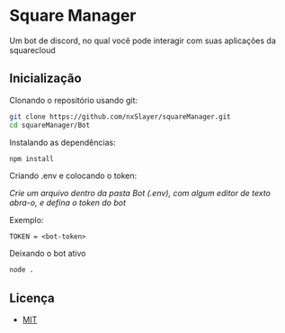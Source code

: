
# Square Manager

Um bot de discord, no qual você pode interagir com suas aplicações da squarecloud


## Inicialização

Clonando o repositório usando git:

```bash
git clone https://github.com/nxSlayer/squareManager.git
cd squareManager/Bot
```

Instalando as dependências:

```bash
npm install
```

Criando .env e colocando o token:

*Crie um arquivo dentro da pasta Bot (.env), com algum editor de texto abra-o, e defina o token do bot*

Exemplo:

`TOKEN = <bot-token>`
    

Deixando o bot ativo
```bash
node .
```

## Licença

* [MIT](https://choosealicense.com/licenses/mit/)

